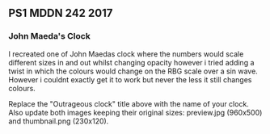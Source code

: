 ## PS1 MDDN 242 2017

### John Maeda's Clock

I recreated one of John Maedas clock where the numbers would scale different sizes in and out whilst changing opacity however i tried adding a twist in which the colours would change on the RBG scale over a sin wave.
However i couldnt exactly get it to work but never the less it still changes colours.

Replace the "Outrageous clock" title above with the name of
your clock. Also update both images keeping their original sizes:
preview.jpg (960x500) and thumbnail.png (230x120).
